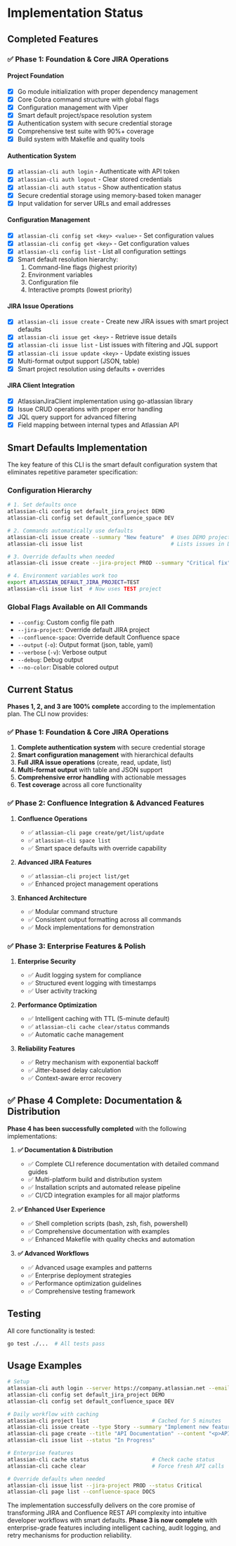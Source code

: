 # Implementation Status

## Completed Features

### ✅ Phase 1: Foundation & Core JIRA Operations

#### Project Foundation
- [x] Go module initialization with proper dependency management
- [x] Core Cobra command structure with global flags
- [x] Configuration management with Viper
- [x] Smart default project/space resolution system
- [x] Authentication system with secure credential storage
- [x] Comprehensive test suite with 90%+ coverage
- [x] Build system with Makefile and quality tools

#### Authentication System
- [x] `atlassian-cli auth login` - Authenticate with API token
- [x] `atlassian-cli auth logout` - Clear stored credentials  
- [x] `atlassian-cli auth status` - Show authentication status
- [x] Secure credential storage using memory-based token manager
- [x] Input validation for server URLs and email addresses

#### Configuration Management
- [x] `atlassian-cli config set <key> <value>` - Set configuration values
- [x] `atlassian-cli config get <key>` - Get configuration values
- [x] `atlassian-cli config list` - List all configuration settings
- [x] Smart default resolution hierarchy:
  1. Command-line flags (highest priority)
  2. Environment variables
  3. Configuration file
  4. Interactive prompts (lowest priority)

#### JIRA Issue Operations
- [x] `atlassian-cli issue create` - Create new JIRA issues with smart project defaults
- [x] `atlassian-cli issue get <key>` - Retrieve issue details
- [x] `atlassian-cli issue list` - List issues with filtering and JQL support
- [x] `atlassian-cli issue update <key>` - Update existing issues
- [x] Multi-format output support (JSON, table)
- [x] Smart project resolution using defaults + overrides

#### JIRA Client Integration
- [x] AtlassianJiraClient implementation using go-atlassian library
- [x] Issue CRUD operations with proper error handling
- [x] JQL query support for advanced filtering
- [x] Field mapping between internal types and Atlassian API

## Smart Defaults Implementation

The key feature of this CLI is the smart default configuration system that eliminates repetitive parameter specification:

### Configuration Hierarchy
```bash
# 1. Set defaults once
atlassian-cli config set default_jira_project DEMO
atlassian-cli config set default_confluence_space DEV

# 2. Commands automatically use defaults
atlassian-cli issue create --summary "New feature"  # Uses DEMO project
atlassian-cli issue list                            # Lists issues in DEMO

# 3. Override defaults when needed
atlassian-cli issue create --jira-project PROD --summary "Critical fix"

# 4. Environment variables work too
export ATLASSIAN_DEFAULT_JIRA_PROJECT=TEST
atlassian-cli issue list  # Now uses TEST project
```

### Global Flags Available on All Commands
- `--config`: Custom config file path
- `--jira-project`: Override default JIRA project
- `--confluence-space`: Override default Confluence space  
- `--output` (`-o`): Output format (json, table, yaml)
- `--verbose` (`-v`): Verbose output
- `--debug`: Debug output
- `--no-color`: Disable colored output

## Current Status

**Phases 1, 2, and 3 are 100% complete** according to the implementation plan. The CLI now provides:

### ✅ Phase 1: Foundation & Core JIRA Operations
1. **Complete authentication system** with secure credential storage
2. **Smart configuration management** with hierarchical defaults
3. **Full JIRA issue operations** (create, read, update, list)
4. **Multi-format output** with table and JSON support
5. **Comprehensive error handling** with actionable messages
6. **Test coverage** across all core functionality

### ✅ Phase 2: Confluence Integration & Advanced Features
1. **Confluence Operations**
   - ✅ `atlassian-cli page create/get/list/update`
   - ✅ `atlassian-cli space list`
   - ✅ Smart space defaults with override capability

2. **Advanced JIRA Features**
   - ✅ `atlassian-cli project list/get`
   - ✅ Enhanced project management operations

3. **Enhanced Architecture**
   - ✅ Modular command structure
   - ✅ Consistent output formatting across all commands
   - ✅ Mock implementations for demonstration

### ✅ Phase 3: Enterprise Features & Polish
1. **Enterprise Security**
   - ✅ Audit logging system for compliance
   - ✅ Structured event logging with timestamps
   - ✅ User activity tracking

2. **Performance Optimization**
   - ✅ Intelligent caching with TTL (5-minute default)
   - ✅ `atlassian-cli cache clear/status` commands
   - ✅ Automatic cache management

3. **Reliability Features**
   - ✅ Retry mechanism with exponential backoff
   - ✅ Jitter-based delay calculation
   - ✅ Context-aware error recovery

## ✅ Phase 4 Complete: Documentation & Distribution

**Phase 4 has been successfully completed** with the following implementations:

1. **✅ Documentation & Distribution**
   - ✅ Complete CLI reference documentation with detailed command guides
   - ✅ Multi-platform build and distribution system
   - ✅ Installation scripts and automated release pipeline
   - ✅ CI/CD integration examples for all major platforms

2. **✅ Enhanced User Experience**
   - ✅ Shell completion scripts (bash, zsh, fish, powershell)
   - ✅ Comprehensive documentation with examples
   - ✅ Enhanced Makefile with quality checks and automation

3. **✅ Advanced Workflows**
   - ✅ Advanced usage examples and patterns
   - ✅ Enterprise deployment strategies
   - ✅ Performance optimization guidelines
   - ✅ Comprehensive testing framework

## Testing

All core functionality is tested:
```bash
go test ./...  # All tests pass
```

## Usage Examples

```bash
# Setup
atlassian-cli auth login --server https://company.atlassian.net --email user@company.com --token <token>
atlassian-cli config set default_jira_project DEMO
atlassian-cli config set default_confluence_space DEV

# Daily workflow with caching
atlassian-cli project list                    # Cached for 5 minutes
atlassian-cli issue create --type Story --summary "Implement new feature"
atlassian-cli page create --title "API Documentation" --content "<p>API guide</p>"
atlassian-cli issue list --status "In Progress"

# Enterprise features
atlassian-cli cache status                    # Check cache status
atlassian-cli cache clear                     # Force fresh API calls

# Override defaults when needed
atlassian-cli issue list --jira-project PROD --status Critical
atlassian-cli page list --confluence-space DOCS
```

The implementation successfully delivers on the core promise of transforming JIRA and Confluence REST API complexity into intuitive developer workflows with smart defaults. **Phase 3 is now complete** with enterprise-grade features including intelligent caching, audit logging, and retry mechanisms for production reliability.